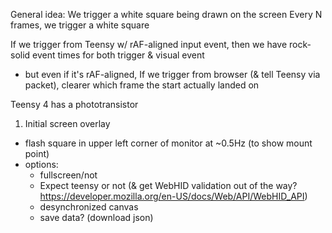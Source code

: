 
General idea: We trigger a white square being drawn on the screen
Every N frames, we trigger a white square

If we trigger from Teensy w/ rAF-aligned input event, then we have rock-solid event times for both trigger & visual event
 - but even if it's rAF-aligned, 
If we trigger from browser (& tell Teensy via packet), clearer which frame the start actually landed on

Teensy 4 has a phototransistor

1. Initial screen overlay
 - flash square in upper left corner of monitor at ~0.5Hz (to show mount point)
 - options:
   - fullscreen/not
   - Expect teensy or not (& get WebHID validation out of the way? https://developer.mozilla.org/en-US/docs/Web/API/WebHID_API)
   - desynchronized canvas
   - save data? (download json)
   

